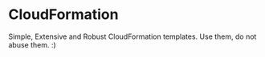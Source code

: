 # CloudFormation
Simple, Extensive and Robust CloudFormation templates. Use them, do not abuse them. :)
